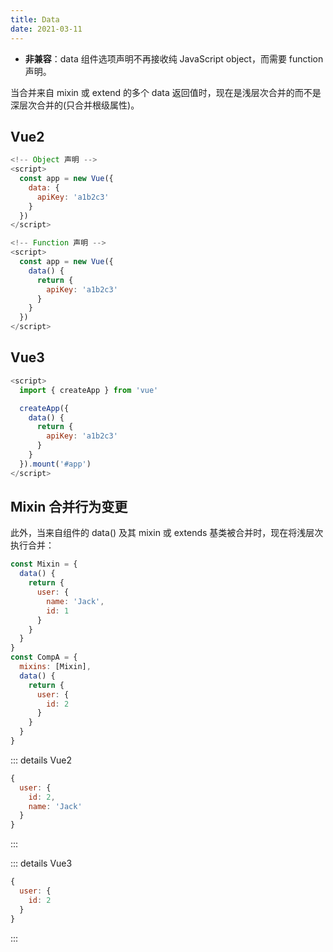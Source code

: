 ```yaml
---
title: Data
date: 2021-03-11
---
```


* **非兼容**：data 组件选项声明不再接收纯 JavaScript object，而需要 function 声明。

当合并来自 mixin 或 extend 的多个 data 返回值时，现在是浅层次合并的而不是深层次合并的(只合并根级属性)。

## Vue2

```js
<!-- Object 声明 -->
<script>
  const app = new Vue({
    data: {
      apiKey: 'a1b2c3'
    }
  })
</script>

<!-- Function 声明 -->
<script>
  const app = new Vue({
    data() {
      return {
        apiKey: 'a1b2c3'
      }
    }
  })
</script>
```


## Vue3

```js
<script>
  import { createApp } from 'vue'

  createApp({
    data() {
      return {
        apiKey: 'a1b2c3'
      }
    }
  }).mount('#app')
</script>
```


## Mixin 合并行为变更
此外，当来自组件的 data() 及其 mixin 或 extends 基类被合并时，现在将浅层次执行合并：

```js
const Mixin = {
  data() {
    return {
      user: {
        name: 'Jack',
        id: 1
      }
    }
  }
}
const CompA = {
  mixins: [Mixin],
  data() {
    return {
      user: {
        id: 2
      }
    }
  }
}
```

::: details Vue2
```js
{
  user: {
    id: 2,
    name: 'Jack'
  }
}
```
:::


::: details Vue3
```js
{
  user: {
    id: 2
  }
}
```
:::

